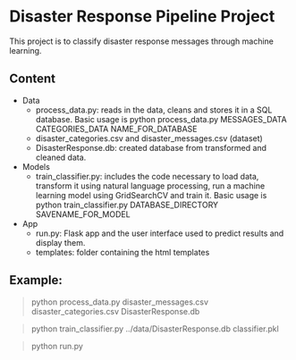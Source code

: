 # Disaster Response Pipeline Project
This project is to classify disaster response messages through machine learning. 

## Content
- Data
  - process_data.py: reads in the data, cleans and stores it in a SQL database. Basic usage is python process_data.py MESSAGES_DATA CATEGORIES_DATA NAME_FOR_DATABASE
  - disaster_categories.csv and disaster_messages.csv (dataset)
  - DisasterResponse.db: created database from transformed and cleaned data.
- Models
  - train_classifier.py: includes the code necessary to load data, transform it using natural language processing, run a machine learning model using GridSearchCV and train it. Basic usage is python train_classifier.py DATABASE_DIRECTORY SAVENAME_FOR_MODEL  
- App
  - run.py: Flask app and the user interface used to predict results and display them.
  - templates: folder containing the html templates

## Example:
> python process_data.py disaster_messages.csv disaster_categories.csv DisasterResponse.db

> python train_classifier.py ../data/DisasterResponse.db classifier.pkl

> python run.py
